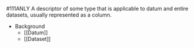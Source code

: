 #111ANLY 
A descriptor of some type that is applicable to datum and entire datasets, usually represented as a column.

* Background
	* [[Datum]]
	* [[Dataset]]